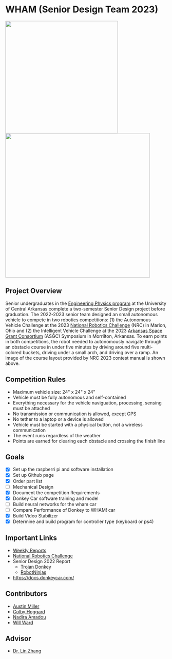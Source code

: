 # WHAM (Senior Design Team 2023)

<img src="https://github.com/willward20/WHAM/blob/main/media/WHAM_car.jpg" width="350"/> <img src="https://github.com/willward20/WHAM/blob/main/media/course.jpg" width="450" />

## Project Overview

Senior undergraduates in the [Engineering Physics program](https://uca.edu/physics/engineering-physics/) at the University of Central Arkansas complete a two-semester Senior Design project before graduation. The 2022-2023 senior team designed an small autonomous vehicle to compete in two robotics competitions: (1) the Autonomous Vehicle Challenge at the 2023 [National Robotics Challenge](https://www.thenrc.org/) (NRC) in Marion, Ohio and (2) the Intelligent Vehicle Challenge at the 2023 [Arkansas Space Grant Consortium](https://arkansasspacegrant.org/) (ASGC) Symposium in Morrilton, Arkansas. To earn points in both competitions, the robot needed to autonomously navigate through an obstacle course in under five minutes by driving around five multi-colored buckets, driving under a small arch, and driving over a ramp. An image of the course layout provided by NRC 2023 contest manual is shown above.

## Competition Rules
- Maximum vehicle size: 24" x 24" x 24"
- Vehicle must be fully autonomous and self-contained
- Everything necessary for the vehicle naviguation, processing, sensing must be attached
- No transmission or communication is allowed, except GPS
- No tether to a laptop or a device is allowed
- Vehicle must be started with a physical button, not a wireless communication
- The event runs regardless of the weather
- Points are earned for clearing each obstacle and crossing the finish line


## Goals
- [x] Set up the raspberri pi and software installation
- [x] Set up Github page
- [x] Order part list
- [ ] Mechanical Design
- [x] Document the competition Requirements
- [x] Donkey Car software training and model
- [ ] Build neural networks for the wham car
- [ ] Compare Performance of Donkey to WHAM! car
- [X] Build Video Stabilizer
- [X] Determine and build program for controller type (keyboard or ps4)

## Important Links 
- [Weekly Reports](https://drive.google.com/drive/u/1/folders/1FO2PocXw_wa_GlBfGjyqvPfI0MiCo4qa) 
- [National Robotics Challenge](https://www.thenrc.org/)
- Senior Design 2022 Report
  - [Trojan Donkey](https://mail.google.com/mail/u/1/#search/zhang/FMfcgzGqQJlfxzFzcpkXsgshXsswKDnJ?projector=1)
  - [RobotNinjas](https://docs.google.com/document/d/1TyaSFLOAew-xImfiMrTmogvYBtwF_ChW31fuu-zrTaM/edit)
- https://docs.donkeycar.com/

## Contributors 
- [Austin Miller](https://github.com/amillertime)
- [Colby Hoggard](https://github.com/choggard123)
- [Nadira Amadou](https://github.com/nadira30)
- [Will Ward](https://github.com/willward20)

## Advisor
- [Dr. Lin Zhang](https://github.com/linzhangUCA)
